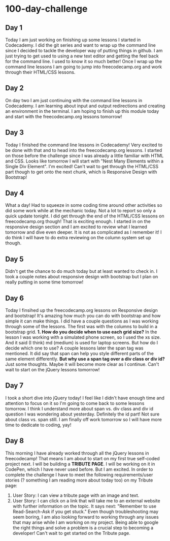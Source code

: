 # 100-day-challenge
## Day 1
Today I am just working on finishing up some lessons I started in Codecademy. I did the git series and want to wrap up the command line since I decided to tackle the developer way of putting things in github.
I am just trying to get used to using a new text editor and getting the feel back for the command line. I used to know it so much better! Once I wrap up the command line lessons I am going to jump into freecodecamp.org and work through their HTML/CSS lessons.


## Day 2
On day two I am just continuing with the command line lessons in Codecademy. I am learning about input and output redirections and creating an environment in the terminal. I am hoping to finish up this module today and start with the freecodecamp.org lessons tomorrow!

## Day 3
Today I finished the command line lessons in Codecademy! Very excited to be done with that and to head into the freecodecamp.org lessons. I started on those before the challenge since I was already a little familiar with HTML and CSS. Looks like tomorrow I will start with "Nest Many Elements within a Single Div Element". I'm excited! Can't wait to get through the HTML/CSS part though to get onto the next chunk, which is Responsive Design with Bootstrap!

## Day 4
What a day! Had to squeeze in some coding time around other activities so did some work while at the mechanic today. Not a lot to report so only a quick update tonight. I did get through the end of the HTML/CSS lessons on freecodecamp.org though! That is exciting enough. I started in on the responsive design section and I am excited to review what I learned tomorrow and dive even deeper. It is not as complicated as I remember it! I do think I will have to do extra reviewing on the column system set up though.

## Day 5
Didn't get the chance to do much today but at least wanted to check in. I took a couple notes about responsive design with bootstrap but I plan on really putting in some time tomorrow!

## Day 6
Today I finsihed up the freecodecamp.org lessons on Responsive design and bootstrap! It's amazing how much you can do with bootstrap and how simple it can make things. I did have a couple questions as I was working through some of the lessons. The first was with the columns to build in a bootstrap grid.
**1. How do you decide when to use each grid size?**
In the lesson I was working with a simulated phone screen, so I used the xs size. And it said (I think) md (medium) is used for laptop screens. But how do I decide which one to use? A couple lessons later the span tag was mentioned. It did say that span can help you style different parts of the same element differently. **But why use a span tag over a div class or div id?** Just some thoughts. Maybe it will become more clear as I continue. Can't wait to start on the jQuery lessons tomorrow!

## Day 7
I took a short dive into jQuery today! I feel like I didn't have enough time and attention to focus on it so I'm going to come back to some lessons tomorrow. I think I understand more about span vs. div class and div id question I was wondering about yesterday. Definitely the id part! Not sure about class vs. span still. I am finally off work tomorrow so I will have more time to dedicate to coding, yay!

## Day 8
This morning I have already worked through all the jQuery lessons in freecodecamp! That means I am about to start on my first true self-coded project next. I will be building a **TRIBUTE PAGE**. I will be working on it in CodePen, which I have never used before. But I am excited. In order to complete the challenge I have to meet the following requirements/user stories (? something I am reading more about today too) on my Tribute page:
1. User Story: I can view a tribute page with an image and text.
2. User Story: I can click on a link that will take me to an external website with further information on the topic.
It says next: "Remember to use Read-Search-Ask if you get stuck." Even though troubleshooting may seem boring, I am also looking forward to working through any issues that may arise while I am working on my project. Being able to google the right things and solve a problem is a crucial step to becoming a developer! Can't wait to get started on the Tribute page. 
